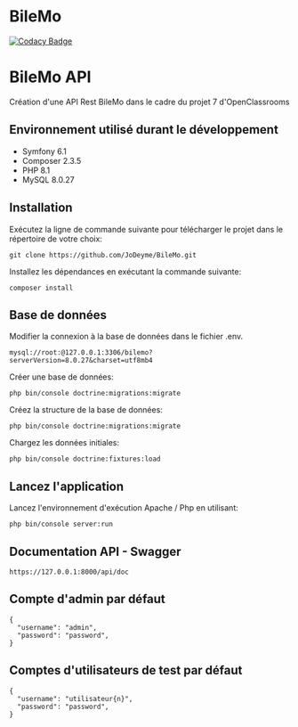 # BileMo

[![Codacy Badge](https://app.codacy.com/project/badge/Grade/0b2d7d5f13204d249a14d99221906f25)](https://www.codacy.com/gh/JoDeyme/BileMo/dashboard?utm_source=github.com&amp;utm_medium=referral&amp;utm_content=JoDeyme/BileMo&amp;utm_campaign=Badge_Grade)

# BileMo API

Création d'une API Rest BileMo dans le cadre du projet 7 d'OpenClassrooms

## Environnement utilisé durant le développement

* Symfony 6.1
* Composer 2.3.5
* PHP 8.1
* MySQL 8.0.27

## Installation

Exécutez la ligne de commande suivante pour télécharger le projet dans le répertoire de votre choix:
```
git clone https://github.com/JoDeyme/BileMo.git
```
Installez les dépendances en exécutant la commande suivante:
```
composer install
```
## Base de données
Modifier la connexion à la base de données dans le fichier .env.
```
mysql://root:@127.0.0.1:3306/bilemo?serverVersion=8.0.27&charset=utf8mb4
```
Créer une base de données:
```
php bin/console doctrine:migrations:migrate
```
Créez la structure de la base de données:
```
php bin/console doctrine:migrations:migrate
```
Chargez les données initiales:
```
php bin/console doctrine:fixtures:load
```
## Lancez l'application
Lancez l'environnement d'exécution Apache / Php en utilisant:
```
php bin/console server:run
```
## Documentation API - Swagger
```
https://127.0.0.1:8000/api/doc
```
## Compte d'admin par défaut
```
{
  "username": "admin",
  "password": "password",
}
```

## Comptes d'utilisateurs de test par défaut

```
{
  "username": "utilisateur{n}",
  "password": "password",
}
```